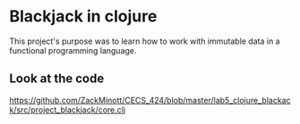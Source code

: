 # Blackjack in clojure

This project's purpose was to learn how to work with immutable data in a functional programming language. 

## Look at the code

https://github.com/ZackMinott/CECS_424/blob/master/lab5_clojure_blackack/src/project_blackjack/core.clj
